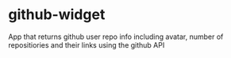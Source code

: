 # github-widget
App that returns github user repo info including avatar, number of repositiories and their links using the github API
